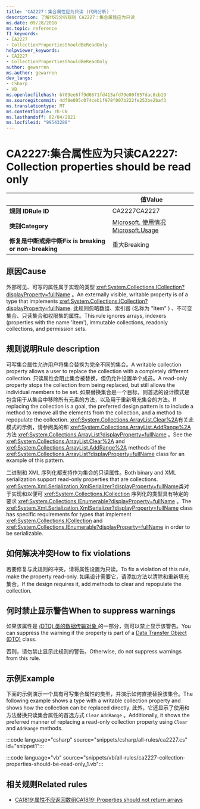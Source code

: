 ```yaml
---
title: 'CA2227：集合属性应为只读 (代码分析) '
description: 了解代码分析规则 CA2227：集合属性应为只读
ms.date: 09/28/2018
ms.topic: reference
f1_keywords:
- CA2227
- CollectionPropertiesShouldBeReadOnly
helpviewer_keywords:
- CA2227
- CollectionPropertiesShouldBeReadOnly
author: gewarren
ms.author: gewarren
dev_langs:
- CSharp
- VB
ms.openlocfilehash: b789ee6ff9d6671fd413afd79e00f657dac8cb19
ms.sourcegitcommit: 4df8e005c074ceb1f978f007b222fe253be2baf3
ms.translationtype: MT
ms.contentlocale: zh-CN
ms.lasthandoff: 02/04/2021
ms.locfileid: "99543288"
---
```

# <a name="ca2227-collection-properties-should-be-read-only"></a><span data-ttu-id="b0504-103">CA2227:集合属性应为只读</span><span class="sxs-lookup"><span data-stu-id="b0504-103">CA2227: Collection properties should be read only</span></span>

| | <span data-ttu-id="b0504-104">值</span><span class="sxs-lookup"><span data-stu-id="b0504-104">Value</span></span> |
|-|-|
| <span data-ttu-id="b0504-105">**规则 ID**</span><span class="sxs-lookup"><span data-stu-id="b0504-105">**Rule ID**</span></span> |<span data-ttu-id="b0504-106">CA2227</span><span class="sxs-lookup"><span data-stu-id="b0504-106">CA2227</span></span>|
| <span data-ttu-id="b0504-107">**类别**</span><span class="sxs-lookup"><span data-stu-id="b0504-107">**Category**</span></span> |[<span data-ttu-id="b0504-108">Microsoft. 使用情况</span><span class="sxs-lookup"><span data-stu-id="b0504-108">Microsoft.Usage</span></span>](usage-warnings.md)|
| <span data-ttu-id="b0504-109">**修复是中断或非中断**</span><span class="sxs-lookup"><span data-stu-id="b0504-109">**Fix is breaking or non-breaking**</span></span> |<span data-ttu-id="b0504-110">重大</span><span class="sxs-lookup"><span data-stu-id="b0504-110">Breaking</span></span>|

## <a name="cause"></a><span data-ttu-id="b0504-111">原因</span><span class="sxs-lookup"><span data-stu-id="b0504-111">Cause</span></span>

<span data-ttu-id="b0504-112">外部可见、可写的属性属于实现的类型 <xref:System.Collections.ICollection?displayProperty=fullName> 。</span><span class="sxs-lookup"><span data-stu-id="b0504-112">An externally visible, writable property is of a type that implements <xref:System.Collections.ICollection?displayProperty=fullName>.</span></span> <span data-ttu-id="b0504-113">此规则忽略数组、索引器 (名称为 "Item" ) 、不可变集合、只读集合和权限集的属性。</span><span class="sxs-lookup"><span data-stu-id="b0504-113">This rule ignores arrays, indexers (properties with the name 'Item'), immutable collections, readonly collections, and permission sets.</span></span>

## <a name="rule-description"></a><span data-ttu-id="b0504-114">规则说明</span><span class="sxs-lookup"><span data-stu-id="b0504-114">Rule description</span></span>

<span data-ttu-id="b0504-115">可写集合属性允许用户将集合替换为完全不同的集合。</span><span class="sxs-lookup"><span data-stu-id="b0504-115">A writable collection property allows a user to replace the collection with a completely different collection.</span></span> <span data-ttu-id="b0504-116">只读属性会阻止集合被替换，但仍允许设置单个成员。</span><span class="sxs-lookup"><span data-stu-id="b0504-116">A read-only property stops the collection from being replaced, but still allows the individual members to be set.</span></span> <span data-ttu-id="b0504-117">如果替换集合是一个目标，则首选的设计模式是包含用于从集合中移除所有元素的方法，以及用于重新填充集合的方法。</span><span class="sxs-lookup"><span data-stu-id="b0504-117">If replacing the collection is a goal, the preferred design pattern is to include a method to remove all the elements from the collection, and a method to repopulate the collection.</span></span> <span data-ttu-id="b0504-118"><xref:System.Collections.ArrayList.Clear%2A>有关此模式的示例，请参阅类的和 <xref:System.Collections.ArrayList.AddRange%2A> 方法 <xref:System.Collections.ArrayList?displayProperty=fullName> 。</span><span class="sxs-lookup"><span data-stu-id="b0504-118">See the <xref:System.Collections.ArrayList.Clear%2A> and <xref:System.Collections.ArrayList.AddRange%2A> methods of the <xref:System.Collections.ArrayList?displayProperty=fullName> class for an example of this pattern.</span></span>

<span data-ttu-id="b0504-119">二进制和 XML 序列化都支持作为集合的只读属性。</span><span class="sxs-lookup"><span data-stu-id="b0504-119">Both binary and XML serialization support read-only properties that are collections.</span></span> <span data-ttu-id="b0504-120"><xref:System.Xml.Serialization.XmlSerializer?displayProperty=fullName>类对于实现和以便可 <xref:System.Collections.ICollection> 序列化的类型具有特定的要求 <xref:System.Collections.IEnumerable?displayProperty=fullName> 。</span><span class="sxs-lookup"><span data-stu-id="b0504-120">The <xref:System.Xml.Serialization.XmlSerializer?displayProperty=fullName> class has specific requirements for types that implement <xref:System.Collections.ICollection> and <xref:System.Collections.IEnumerable?displayProperty=fullName> in order to be serializable.</span></span>

## <a name="how-to-fix-violations"></a><span data-ttu-id="b0504-121">如何解决冲突</span><span class="sxs-lookup"><span data-stu-id="b0504-121">How to fix violations</span></span>

<span data-ttu-id="b0504-122">若要修复与此规则的冲突，请将属性设置为只读。</span><span class="sxs-lookup"><span data-stu-id="b0504-122">To fix a violation of this rule, make the property read-only.</span></span> <span data-ttu-id="b0504-123">如果设计需要它，请添加方法以清除和重新填充集合。</span><span class="sxs-lookup"><span data-stu-id="b0504-123">If the design requires it, add methods to clear and repopulate the collection.</span></span>

## <a name="when-to-suppress-warnings"></a><span data-ttu-id="b0504-124">何时禁止显示警告</span><span class="sxs-lookup"><span data-stu-id="b0504-124">When to suppress warnings</span></span>

<span data-ttu-id="b0504-125">如果该属性是 [ (DTO) 类的数据传输对象 ](/previous-versions/msp-n-p/ff649585(v=pandp.10)) 的一部分，则可以禁止显示该警告。</span><span class="sxs-lookup"><span data-stu-id="b0504-125">You can suppress the warning if the property is part of a [Data Transfer Object (DTO)](/previous-versions/msp-n-p/ff649585(v=pandp.10)) class.</span></span>

<span data-ttu-id="b0504-126">否则，请勿禁止显示此规则的警告。</span><span class="sxs-lookup"><span data-stu-id="b0504-126">Otherwise, do not suppress warnings from this rule.</span></span>

## <a name="example"></a><span data-ttu-id="b0504-127">示例</span><span class="sxs-lookup"><span data-stu-id="b0504-127">Example</span></span>

<span data-ttu-id="b0504-128">下面的示例演示一个具有可写集合属性的类型，并演示如何直接替换该集合。</span><span class="sxs-lookup"><span data-stu-id="b0504-128">The following example shows a type with a writable collection property and shows how the collection can be replaced directly.</span></span> <span data-ttu-id="b0504-129">此外，它还显示了使用和方法替换只读集合属性的首选方式 `Clear` `AddRange` 。</span><span class="sxs-lookup"><span data-stu-id="b0504-129">Additionally, it shows the preferred manner of replacing a read-only collection property using `Clear` and `AddRange` methods.</span></span>

:::code language="csharp" source="snippets/csharp/all-rules/ca2227.cs" id="snippet1":::

:::code language="vb" source="snippets/vb/all-rules/ca2227-collection-properties-should-be-read-only_1.vb":::

## <a name="related-rules"></a><span data-ttu-id="b0504-130">相关规则</span><span class="sxs-lookup"><span data-stu-id="b0504-130">Related rules</span></span>

- [<span data-ttu-id="b0504-131">CA1819:属性不应返回数组</span><span class="sxs-lookup"><span data-stu-id="b0504-131">CA1819: Properties should not return arrays</span></span>](ca1819.md)
